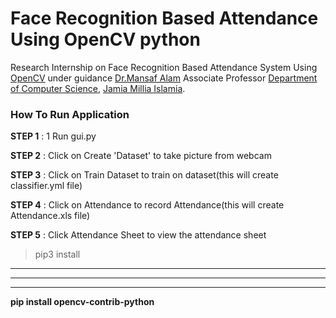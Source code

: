 # Face Recognition Based Attendance Using OpenCV python
Research Internship on Face Recognition Based Attendance System Using [OpenCV](https://opencv.org/) under guidance [Dr.Mansaf Alam](https://www.jmi.ac.in/malam2 "View Profile") Associate Professor [Department of Computer Science](https://www.jmi.ac.in/computerscience "View DCS"), [Jamia Millia Islamia](https://www.jmi.ac.in "View Website").

### How To Run Application
**STEP 1** : 1 Run gui.py

**STEP 2** : Click on Create 'Dataset' to take picture from webcam

**STEP 3** : Click on Train Dataset to train on dataset(this will create classifier.yml file)

**STEP 4** : Click on Attendance to record Attendance(this will create Attendance.xls file)

**STEP 5** : Click Attendance Sheet to view the attendance sheet




> pip3 install
** **
** **
** **
**pip install opencv-contrib-python**
